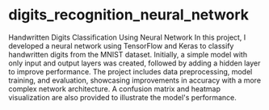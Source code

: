 # digits_recognition_neural_network
Handwritten Digits Classification Using Neural Network
In this project, I developed a neural network using TensorFlow and Keras to classify handwritten digits from the MNIST dataset. 
Initially, a simple model with only input and output layers was created, followed by adding a hidden layer to improve performance.
The project includes data preprocessing, model training, and evaluation, showcasing improvements in accuracy with a more complex network architecture. 
  A confusion matrix and heatmap visualization are also provided to illustrate the model's performance.
	
